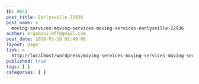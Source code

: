```yaml
---
ID: 9641
post_title: Earlysville 22936
post_name: >
  moving-services-moving-services-moving-services-earlysville-22936
author: mrgabonijeff@gmail.com
post_date: 2018-03-28 01:49:08
layout: page
link: >
  http://localhost/wordpress/moving-services-moving-services-moving-services-earlysville-22936/
published: true
tags: [ ]
categories: [ ]
---
```

